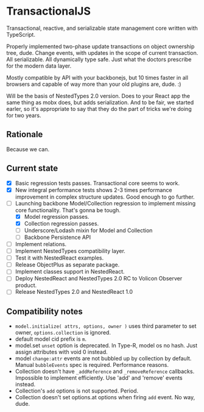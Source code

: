 # TransactionalJS

Transactional, reactive, and serializable state management core written with TypeScript.

Properly implemented two-phase update transactions on object ownership tree, dude. Change events, with updates in the scope of current transaction. All serializable. All dynamically type safe. Just what the doctors prescribe for the modern data layer.

Mostly compatible by API with your backbonejs, but 10 times faster in all browsers and capable of way more than your old plugins are, dude. :) 

Will be the basis of NestedTypes 2.0 version. Does to your React app the same thing as mobx does, but adds serialization. And to be fair, we started earler, so it's appropriate to say that they do the part of tricks we're doing for two years.

## Rationale

Because we can.

## Current state

- [x] Basic regression tests passes. Transactional core seems to work.
- [x] New integral performance tests shows 2-3 times performance improvement in complex structure updates. Good enough to go further.
- [ ] Launching backbone Model/Collection regression to implement missing core functionality. That's gonna be tough.
    - [x] Model regression passes.
    - [x] Collection regression passes.
    - [ ] Underscore/Lodash mixin for Model and Collection
    - [ ] Backbone Persistence API
- [ ] Implement relations.
- [ ] Implement NestedTypes compatibility layer.
- [ ] Test it with NestedReact examples.
- [ ] Release ObjectPlus as separate package.
- [ ] Implement classes support in NestedReact.
- [ ] Deploy NestedReact and NestedTypes 2.0 RC to Volicon Observer product.
- [ ] Release NestedTypes 2.0 and NestedReact 1.0

## Compatibility notes

- `model.initialize( attrs, options, owner )` uses third parameter to set owner, `options.collection` is ignored.
- default model cid prefix is `m`.
- model.set `unset` option is deprecated. In Type-R, model os no hash. Just assign attributes with void 0 instead.
- model `change:attr` events are not bubbled up by collection by default. Manual `bubbleEvents` spec is required. Performance reasons.
- Collection doesn't have `_addReference` and `_removeReference` callbacks. Impossible to implement efficiently. Use 'add' and 'remove' events instead.
- Collection's `add` options is not supported. Period.
- Collection doesn't set options.at options when firing `add` event. No way, dude.